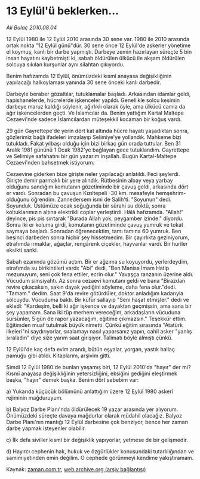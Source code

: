 # 13 Eylül'ü beklerken...

*Ali Bulaç 2010.08.04*

<td class="columnist-detail">
<p>12 Eylül 1980 ile 12 Eylül 2010 arasında 30 sene var. 1980 ile 2010 arasında ortak nokta "12 Eylül günü"dür. 30 sene önce 12 Eylül'de askerler yönetime el koymuş, kanlı bir darbe yapmıştı. Darbeye zemin hazırlayan süreçte 5 bin insan hayatını kaybetmişti ki, sabah öldürülen ülkücü ile akşam öldürülen solcuya sıkılan kurşunlar aynı silahtan çıkıyordu.</p>
<p>
<div id="haberMetinDiv">
<p>Benim hafızamda 12 Eylül, önümüzdeki kısmî anayasa değişikliğinin yapılacağı halkoylaması yanında 30 sene önceki kanlı darbedir.
<p>Darbeyle beraber gözaltılar, tutuklamalar başladı. Arkasından idamlar geldi, hapishanelerde, hücrelerde işkenceler yapıldı. Genellikle solcu kesimin darbeye maruz kaldığı söylenir, ağırlıklı olarak öyle, ama ülkücü camia da ağır işkencelerden geçti. Ve İslamcılar da. Benim yattığım Kartal Maltepe Cezaevi'nde sadece İslamcılardan müteşekkil kocaman bir koğuş vardı.
<p>29 gün Gayrettepe'de yerin dört kat altında hücre hayatı yaşadıktan sonra, gözlerimiz bağlı ifadeleri imzalayıp Selimiye'ye yollandık. Mahkeme bizi tutukladı. Fakat yılbaşı olduğu için bizi birkaç gün orada tuttular. Ben 31 Aralık 1981 gününü 1 Ocak 1982'ye bağlayan gece tutuklandım. Gayrettepe ve Selimiye safahatını bir gün yazarım inşallah. Bugün Kartal-Maltepe Cezaevi'nden bahsetmek istiyorum.
<p>Cezaevine giderken bize girişte neler yapılacağı anlatıldı. Feci şeylerdi. Girişte demir parmaklı bir yere alındık. Rütbesinin albay veya yarbay olduğunu sandığım komutanın gözetiminde bir çavuş geldi, arkasında dört er vardı. Sonradan bu çavuşun Kızıltepeli -30 km. mesafeyle hemşehrim- olduğunu öğrendim. Zannedersem ismi de Salih'ti. "Soyunun" dedi. Soyunduk. Üstümüze ocak soğuğunda bir sürahi su döktü, sonra koltuklarımızın altına elektrikli coplar yerleştirdi. Hâlâ hafızamda. "Allah!" deyince, pis pis sırıtarak "Burada Allah yok, peygamber izinde." diyordu. Sonra iki er koluma girdi, komutanın gözetiminde çavuş yumruk ve tokat saymaya başladı. Sonradan öğrenecektim, tamı tamına 60 yumruk. Ben beşinci darbeden sonra hiçbir şey hissetmedim. Bir çayırlıkta geziniyorum, etrafımda ırmaklar, ağaçlar, rengârenk çiçekler, hayvanlar vardı. Bir huriler eksikti sanki.
<p>Sabah ezanında gözümü açtım. Bir er ağzıma su koyuyordu, yerlerdeydim, etrafımda su birikintileri vardı: "Abi" dedi, "Ben Manisa İmam Hatip mezunuyum, seni çok fena ettiler, ecrin olur." Yavaşça ranzanın üzerine aldı. Vücudum simsiyahtı. Az sonra cezaevi komutanı geldi ve bana "Birazdan revire çıkacaksın, sakın dayak yediğini söyleme, daha fena olur."dedi. "Tamam." dedim. Saat 9'da revire götürdüler, doktor anladığım kadarıyla solcuydu. Vücuduma baktı. Bir küfür sallayıp "Seni haşat etmişler." dedi ve ekledi: "Kardeşim, belli ki ağır işkence ve dayaktan geçmişsin, ama sana bir şey yapamam. Sana iki tüp merhem vereceğim, arkadaşların vücuduna sürsünler, 5 gün de rapor yazacağım, eğitime çıkmazsın." Teşekkür ettim. Eğitimden muaf tutulmak büyük nimetti. Çünkü eğitim sırasında "Atatürk ilkeleri"ni saydırıyorlar, sıralamayı nasıl yaparsanız yapın, cahil asker "yanlış sıraladın" diye size yarım saat girişiyor. Talimatı böyle almıştı çünkü.
<p>12 Eylül'de kaç defa evim arandı, bütün eşyalar, yorgan, yastık hallaç pamuğu gibi atıldı. Kitaplarım, arşivim gitti.
<p>Şimdi 12 Eylül 1980'de bunları yaşamış biri, 12 Eylül 2010'da "hayır" der mi? Kısmî anayasa değişikliğinin yetersizliğini, eksiğini gediğini eleştirmek başka, "hayır" demek başka. Benim dört sebebim var:
<p>a) Yukarıda küçücük bölümünü anlattığım üzere 12 Eylül 1980 askerî rejiminin mağduruyum.
<p>b) Balyoz Darbe Planı'nda öldürülecek 19 yazar arasında yer alıyorum. Önümüzdeki süreçte davaya mağdurlar olarak müdahil olacağız. Balyoz Darbe Planı'nın mantığı 12 Eylül darbesine çok benziyor, bence her zaman darbe yapmak isteyenler olabilir.
<p>c) İlk defa siviller kısmî bir değişiklik yapıyorlar, yetmese de bir gelişmedir.
<p>d) Hayırcı cephenin hak, hukuk ve özgürlükler konusundaki tutarlılığından ve samimiyetinden emin değilim. O cephede görünmeyi kendime yakıştıramam. </p></p></p></p></p></p></p></p></p></p></p></div>
</p>
<a href="http://web.archive.org/web/20110105205532/mailto:a.bulac@zaman.com.tr">
</a></td>

Kaynak: [zaman.com.tr](http://zaman.com.tr/yazar.do?yazino=1012072), [web.archive.org (arşiv bağlantısı)](http://web.archive.org/web/20110105205532/http://www.zaman.com.tr/yazar.do?yazino=1012072)
